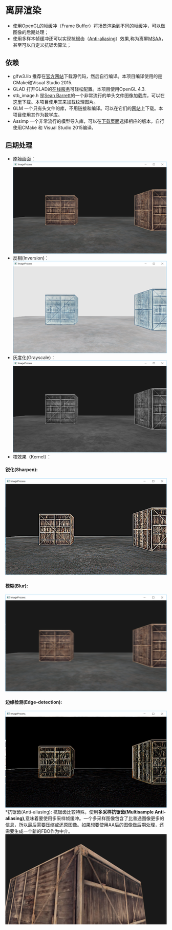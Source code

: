 # 离屏渲染
* 使用OpenGL的帧缓冲（Frame Buffer）将场景渲染到不同的帧缓冲，可以做图像的后期处理；
* 使用多样本帧缓冲还可以实现抗锯齿（[Anti-aliasing](https://en.wikipedia.org/wiki/Anti-aliasing)）效果,称为离屏[MSAA](https://en.wikipedia.org/wiki/Multisample_anti-aliasing)，甚至可以自定义抗锯齿算法；

## 依赖
* glfw3.lib 推荐在[官方网站](http://www.glfw.org/download.html)下载源代码，然后自行编译。本项目编译使用的是CMake和Visual Studio 2015.
* GLAD 打开GLAD的[在线服务](http://glad.dav1d.de/)可轻松配置。本项目使用OpenGL 4.3.
* stb_image.h 是[Sean Barrett](https://github.com/nothings)的一个非常流行的单头文件图像加载库，可以在[这里](https://github.com/nothings/stb/blob/master/stb_image.h)下载。本项目使用其来加载纹理图片。
* GLM 一个只有头文件的库，不用链接和编译。可以在它们的[网站](http://glm.g-truc.net/0.9.5/index.html)上下载。本项目使用其作为数学库。
* Assimp 一个非常流行的模型导入库，可以在[下载页面](http://assimp.org/main_downloads.html)选择相应的版本，自行使用CMake 和 Visual Studio 2015编译。

## 后期处理
* 原始画面：
![Origin](https://github.com/SweeneyChoi/FBO-in-OpenGL/blob/master/images/origin.png)
* 反相(Inversion)：
![Inversion](https://github.com/SweeneyChoi/FBO-in-OpenGL/blob/master/images/reversion.png)
* 灰度化(Grayscale)：
![Grayscale](https://github.com/SweeneyChoi/FBO-in-OpenGL/blob/master/images/grayscale.png)
* 核效果（Kernel）：
#### 锐化(Sharpen):
![Sharpen](https://github.com/SweeneyChoi/FBO-in-OpenGL/blob/master/images/sharpen.png)
#### 模糊(Blur):
![Blur](https://github.com/SweeneyChoi/FBO-in-OpenGL/blob/master/images/blur.png)
#### 边缘检测(Edge-detection):
![Edge-detection](https://github.com/SweeneyChoi/FBO-in-OpenGL/blob/master/images/edge-detection.png)
*抗锯齿(Anti-aliasing):
抗锯齿比较特殊，使用**多采样抗锯齿(Multisample Anti-aliasing)**,意味着要使用多采样帧缓冲。一个多采样图像包含了比普通图像更多的信息，所以最后需要压缩或还原图像。如果想要使用AA后的图像做后期处理，还需要生成一个新的FBO作为中介。
![Anti-aliasing](https://github.com/SweeneyChoi/FBO-in-OpenGL/blob/master/images/anti-aliasing.png)
